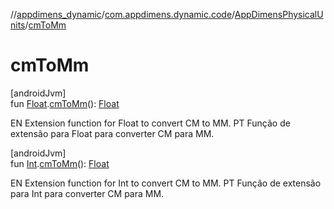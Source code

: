 //[appdimens_dynamic](../../../index.md)/[com.appdimens.dynamic.code](../index.md)/[AppDimensPhysicalUnits](index.md)/[cmToMm](cm-to-mm.md)

# cmToMm

[androidJvm]\
fun [Float](https://kotlinlang.org/api/core/kotlin-stdlib/kotlin/-float/index.html).[cmToMm](cm-to-mm.md)(): [Float](https://kotlinlang.org/api/core/kotlin-stdlib/kotlin/-float/index.html)

EN Extension function for Float to convert CM to MM. PT Função de extensão para Float para converter CM para MM.

[androidJvm]\
fun [Int](https://kotlinlang.org/api/core/kotlin-stdlib/kotlin/-int/index.html).[cmToMm](cm-to-mm.md)(): [Float](https://kotlinlang.org/api/core/kotlin-stdlib/kotlin/-float/index.html)

EN Extension function for Int to convert CM to MM. PT Função de extensão para Int para converter CM para MM.